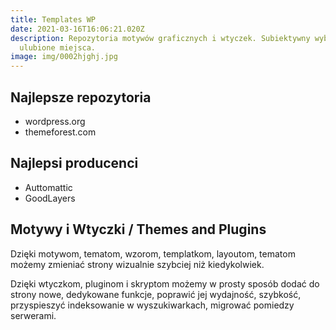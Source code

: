 ```yaml
---
title: Templates WP
date: 2021-03-16T16:06:21.020Z
description: Repozytoria motywów graficznych i wtyczek. Subiektywny wybór. Moje
  ulubione miejsca.
image: img/0002hjghj.jpg
---
```

## Najlepsze repozytoria

* wordpress.org
* themeforest.com

## Najlepsi producenci

* Auttomattic
* GoodLayers



## Motywy i Wtyczki / Themes and Plugins

Dzięki motywom, tematom, wzorom, templatkom, layoutom, tematom możemy zmieniać strony wizualnie szybciej niż kiedykolwiek.

Dzięki wtyczkom, pluginom i skryptom  możemy w prosty sposób dodać do strony nowe, dedykowane funkcje, poprawić jej wydajność, szybkość, przyspieszyć indeksowanie w wyszukiwarkach, migrować pomiedzy serwerami.